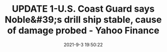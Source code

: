 ---
"title": "UPDATE 1-U.S. Coast Guard says Noble&amp;#39;s drill ship stable, cause of damage probed - Yahoo Finance"
"date": "2021-9-3 19:50:22"
"feed_name": "GOOGLENEWSDRILLING"
"feed_website": "https://news.google.com/search?q=drilling%2Bincident&hl=en-US&gl=US&ceid=US:en"
"feed_rss": "https://news.google.com/rss/search?q=drilling%2Bincident&hl=en-US&gl=US&ceid=US:en"
"link": "https://finance.yahoo.com/news/1-u-coast-guard-says-195022384.html"
"file": "_posts/2021-1-1-c8537303b7cc19f49c755ad9518f4ace7366ad48.md"
"accident": "1"
"drilling": "0"
---